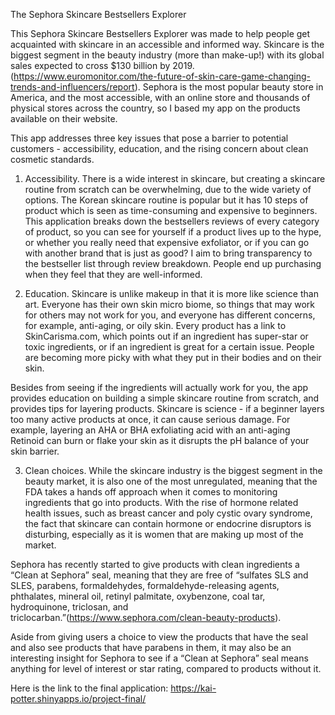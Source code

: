 
The Sephora Skincare Bestsellers Explorer

This Sephora Skincare Bestsellers Explorer was made to help people get acquainted with skincare in an accessible and informed way. Skincare is the biggest segment in the beauty industry (more than make-up!) with its global sales expected to cross $130 billion by 2019. (https://www.euromonitor.com/the-future-of-skin-care-game-changing-trends-and-influencers/report). 
Sephora is the most popular beauty store in America, and the most accessible, with an online store and thousands of physical stores across the country, so I based my app on the products available on their website. 

This app addresses three key issues that pose a barrier to potential customers - accessibility, education, and the rising concern about clean cosmetic standards. 

1. Accessibility.  There is a wide interest in skincare, but creating a skincare routine from scratch can be overwhelming, due to the wide variety of options. The Korean skincare routine is popular but it has 10 steps of product which is seen as time-consuming and expensive to beginners. This application breaks down the bestsellers reviews of every category of product, so you can see for yourself if a product lives up to the hype, or whether you really need that expensive exfoliator, or if you can go with another brand that is just as good? I aim to bring transparency to the bestseller list through review breakdown. People end up purchasing when they feel that they are well-informed. 

2. Education. Skincare is unlike makeup in that it is more like science than art. Everyone has their own skin micro biome, so things that may work for others may not work for you, and everyone has different concerns, for example, anti-aging, or oily skin. Every product has a link to SkinCarisma.com, which points out if an ingredient has super-star or toxic ingredients, or if an ingredient is great for a certain issue. People are becoming more picky with what they put in their bodies and on their skin. 

Besides from seeing if the ingredients will actually work for you, the app provides education on building a simple skincare routine from scratch, and provides tips for layering products. Skincare is science - if a beginner layers too many active products at once, it can cause serious damage. For example, layering an AHA or BHA exfoliating acid with an anti-aging Retinoid can burn or flake your skin as it disrupts the pH balance of your skin barrier. 

3. Clean choices. While the skincare industry is the biggest segment in the beauty market, it is also one of the most unregulated, meaning that the FDA takes a hands off approach when it comes to monitoring ingredients that go into products. With the rise of hormone related health issues, such as breast cancer and poly cystic ovary syndrome, the fact that skincare can contain hormone or endocrine disruptors is disturbing, especially as it is women that are making up most of the market. 

Sephora has recently started to give products with clean ingredients a “Clean at Sephora” seal, meaning that they are free of “sulfates SLS and SLES, parabens, formaldehydes, formaldehyde-releasing agents, phthalates, mineral oil, retinyl palmitate, oxybenzone, coal tar, hydroquinone, triclosan, and triclocarban.”(https://www.sephora.com/clean-beauty-products). 

Aside from giving users a choice to view the products that have the seal and also see products that have parabens in them, it may also be an interesting insight for Sephora to see if a “Clean at Sephora” seal means anything for level of interest or star rating, compared to products without it. 

Here is the link to the final application: https://kai-potter.shinyapps.io/project-final/ 
